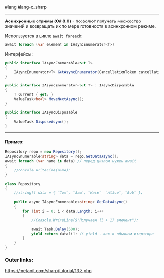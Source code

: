 #lang #lang-c_sharp 

---
**Асинхронные стримы (C# 8.0)** - позволют получать множество значений и возвращать их по мере готовности в асинхронном режиме.

Используется в цикле `await foreach`:
```csharp
await foreach (var element in IAsyncEnumerator<T>)
```

Интерфейсы:
```csharp
public interface IAsyncEnumerable<out T>
{
    IAsyncEnumerator<T> GetAsyncEnumerator(CancellationToken cancellationToken = default);
}
```
```csharp
public interface IAsyncEnumerator<out T> : IAsyncDisposable
{
    T Current { get; }
    ValueTask<bool> MoveNextAsync();
}
```
```csharp
public interface IAsyncDisposable
{
    ValueTask DisposeAsync();
}
```

---

#### **Пример:**
```csharp
Repository repo = new Repository();
IAsyncEnumerable<string> data = repo.GetDataAsync();
await foreach (var name in data) // перед циклом нужен await
{
    //Console.WriteLine(name);
}
 
class Repository
{
    //string[] data = { "Tom", "Sam", "Kate", "Alice", "Bob" };
    
    public async IAsyncEnumerable<string> GetDataAsync()
    {
        for (int i = 0; i < data.Length; i++)
        {
            //Console.WriteLine($"Получаем {i + 1} элемент");
            
            await Task.Delay(500); 
            yield return data[i]; // yield - как в обычном итераторе
        }
    }
}
```

### Outer links:
https://metanit.com/sharp/tutorial/13.8.php